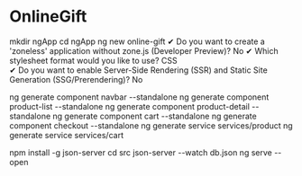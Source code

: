 # OnlineGift

mkdir ngApp
cd ngApp 
ng new online-gift 
        ✔ Do you want to create a 'zoneless' application without zone.js (Developer Preview)? No
        ✔ Which stylesheet format would you like to use? CSS             
        ✔ Do you want to enable Server-Side Rendering (SSR) and Static Site Generation (SSG/Prerendering)? No

ng generate component navbar --standalone
ng generate component product-list --standalone
ng generate component product-detail --standalone
ng generate component cart --standalone
ng generate component checkout --standalone
ng generate service services/product
ng generate service services/cart

npm install -g json-server
cd src
json-server --watch db.json
ng serve --open 